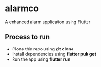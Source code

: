 # alarmco

A enhanced alarm application using Flutter

## Process to run 
* Clone this repo using **git clone**
* Install dependencies using **flutter pub get**
* Run the app using **flutter run**
  


